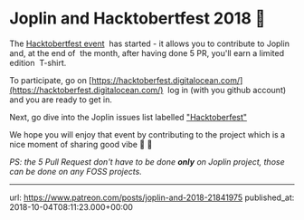 # Joplin and Hacktobertfest 2018 🎃

The [Hacktobertfest event](https://hacktoberfest.digitalocean.com/)  has started - it allows you to contribute to Joplin and, at the end of  the month, after having done 5 PR, you'll earn a limited edition  T-shirt.

To participate, go on [https://hacktoberfest.digitalocean.com/](https://hacktoberfest.digitalocean.com/)  log in (with you github account) and you are ready to get in.

Next, go dive into the Joplin issues list labelled ["Hacktoberfest"](https://github.com/laurent22/joplin/labels/Hacktoberfest%20%3Ajack_o_lantern%3A)

We hope you will enjoy that event by contributing to the project which is a nice moment of sharing good vibe 🎃 🎉

*PS: the 5 Pull Request don't have to be done* ***only*** *on Joplin project, those can be done on any FOSS projects.*

* * *

url: https://www.patreon.com/posts/joplin-and-2018-21841975
published_at: 2018-10-04T08:11:23.000+00:00